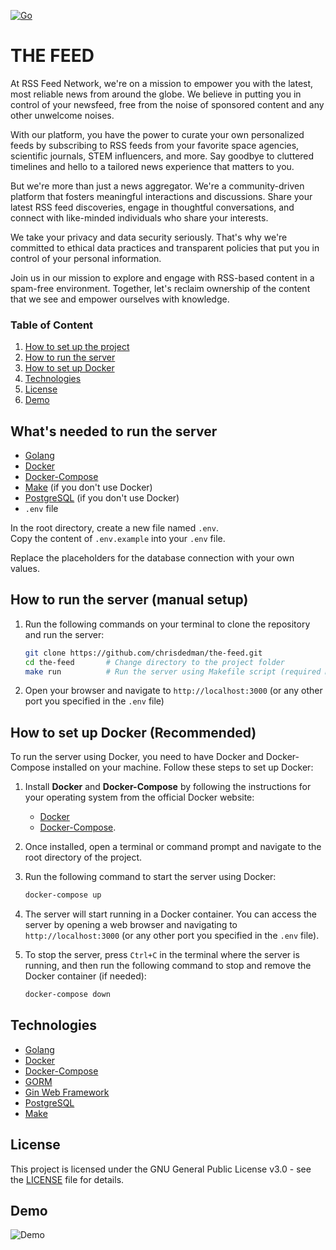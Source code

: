 
[![Go](https://github.com/chrisdedman/the-feed/actions/workflows/go.yml/badge.svg)](https://github.com/chrisdedman/the-feed/actions/workflows/go.yml)

# THE FEED

  At RSS Feed Network, we're on a mission to empower you with the latest, most reliable news from around the globe. We believe in putting you in control of your newsfeed, free from the noise of sponsored content and any other unwelcome noises.

  With our platform, you have the power to curate your own personalized feeds by subscribing to RSS feeds from your favorite space agencies, scientific journals, STEM influencers, and more. Say goodbye to cluttered timelines and hello to a tailored news experience that matters to you.

  But we're more than just a news aggregator. We're a community-driven platform that fosters meaningful interactions and discussions. Share your latest RSS feed discoveries, engage in thoughtful conversations, and connect with like-minded individuals who share your interests.

  We take your privacy and data security seriously. That's why we're committed to ethical data practices and transparent policies that put you in control of your personal information.

  Join us in our mission to explore and engage with RSS-based content in a spam-free environment. Together, let's reclaim ownership of the content that we see and empower ourselves with knowledge.


### Table of Content
1. [How to set up the project](#whats-needed-to-run-the-server)
2. [How to run the server](#how-to-run-the-server-manual-setup)
3. [How to set up Docker](#how-to-set-up-docker-recommended)
4. [Technologies](#technologies)
5. [License](#license)
6. [Demo](#demo)

## What's needed to run the server
- [Golang](https://golang.org/)
- [Docker](https://docs.docker.com/get-docker/)
- [Docker-Compose](https://docs.docker.com/compose/install/)
- [Make](https://www.gnu.org/software/make/) (if you don't use Docker)
- [PostgreSQL](https://www.postgresql.org/) (if you don't use Docker)
- ``.env`` file

In the root directory, create a new file named ``.env``.<br>
Copy the content of ``.env.example`` into your ``.env`` file.

Replace the placeholders for the database connection with your own values.

## How to run the server (manual setup)
1. Run the following commands on your terminal to clone the repository and run the server:
    ```bash
    git clone https://github.com/chrisdedman/the-feed.git
    cd the-feed       # Change directory to the project folder
    make run          # Run the server using Makefile script (required Make)
    ```
2. Open your browser and navigate to `http://localhost:3000` (or any other port you specified in the `.env` file)

## How to set up Docker (Recommended)

To run the server using Docker, you need to have Docker and Docker-Compose installed on your machine. Follow these steps to set up Docker:

1. Install **Docker** and **Docker-Compose** by following the instructions for your operating system from the official Docker website: 
    - [Docker](https://docs.docker.com/get-docker/)
    - [Docker-Compose](https://docs.docker.com/compose/install/).
2. Once installed, open a terminal or command prompt and navigate to the root directory of the project.

3. Run the following command to start the server using Docker:

   ```bash
   docker-compose up
   ```

4. The server will start running in a Docker container. You can access the server by opening a web browser and navigating to `http://localhost:3000` (or any other port you specified in the `.env` file).

5. To stop the server, press `Ctrl+C` in the terminal where the server is running, and then run the following command to stop and remove the Docker container (if needed):

   ```bash
   docker-compose down
   ```

## Technologies
- [Golang](https://golang.org/)
- [Docker](https://www.docker.com/)
- [Docker-Compose](https://docs.docker.com/compose/)
- [GORM](https://gorm.io/)
- [Gin Web Framework](https://pkg.go.dev/github.com/gin-gonic/gin#section-readme)
- [PostgreSQL](https://www.postgresql.org/)
- [Make](https://www.gnu.org/software/make/)

## License
This project is licensed under the GNU General Public License v3.0 - see the [LICENSE](LICENSE) file for details.

## Demo
![Demo](/assets/demo.gif)
